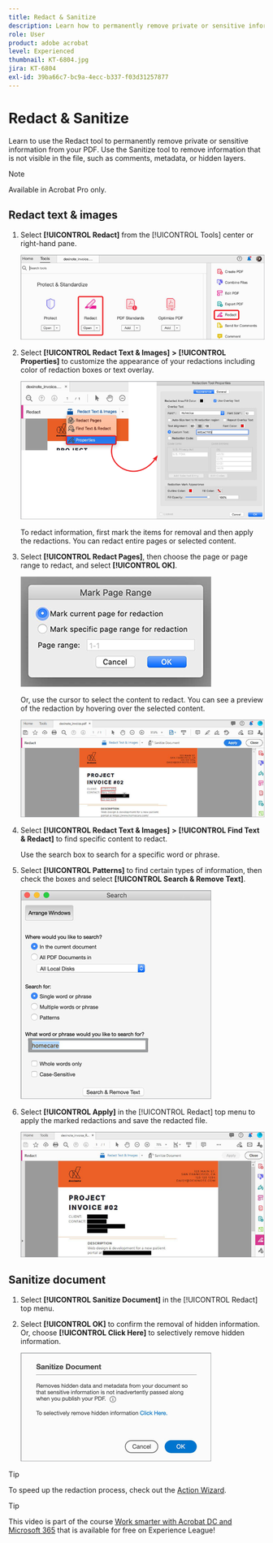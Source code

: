 ```yaml
---
title: Redact & Sanitize
description: Learn how to permanently remove private or sensitive information from your PDF
role: User
product: adobe acrobat
level: Experienced
thumbnail: KT-6804.jpg
jira: KT-6804
exl-id: 39ba66c7-bc9a-4ecc-b337-f03d31257877
---
```

# Redact & Sanitize

Learn to use the Redact tool to permanently remove private or sensitive information from your PDF. Use the Sanitize tool to remove information that is not visible in the file, such as comments, metadata, or hidden layers.

>[!NOTE]
>
>Available in Acrobat Pro only.

## Redact text & images

1. Select **[!UICONTROL Redact]** from the [!UICONTROL Tools] center or right-hand pane.

    ![Redact Step 1](../assets/Redact_1.png)

1. Select **[!UICONTROL Redact Text & Images]** **>** **[!UICONTROL Properties]** to customize the appearance of your redactions including color of redaction boxes or text overlay.

    ![Redact Step 2](../assets/Redact_2.png)

    To redact information, first mark the items for removal and then apply the redactions. You can redact entire pages or selected content. 

1. Select **[!UICONTROL Redact Pages]**, then choose the page or page range to redact, and select **[!UICONTROL OK]**.

    ![Redact Step 4](../assets/Redact_3.png)

    Or, use the cursor to select the content to redact. You can see a preview of the redaction by hovering over the selected content.

    ![Redact Step 5a](../assets/Redact_4.png)

1. Select **[!UICONTROL Redact Text & Images]** **>** **[!UICONTROL Find Text & Redact]** to find specific content to redact.

    Use the search box to search for a specific word or phrase. 

1. Select **[!UICONTROL Patterns]** to find certain types of information, then check the boxes and select **[!UICONTROL Search & Remove Text]**.

    ![Redact Step 5b](../assets/Redact_5.png)

1. Select **[!UICONTROL Apply]** in the [!UICONTROL Redact] top menu to apply the marked redactions and save the redacted file.

    ![Redact Step 6](../assets/Redact_6.png)

## Sanitize document

1. Select **[!UICONTROL Sanitize Document]** in the [!UICONTROL Redact] top menu.

1. Select **[!UICONTROL OK]** to confirm the removal of hidden information. Or, choose **[!UICONTROL Click Here]** to selectively remove hidden information.

    ![Sanitize Step 2](../assets/Redact_7.png)

>[!TIP]
>
>To speed up the redaction process, check out the [Action Wizard](../advanced-tasks/action.md).

>[!TIP]
>
>This video is part of the course [Work smarter with Acrobat DC and Microsoft 365](https://experienceleague.adobe.com/?recommended=Acrobat-U-1-2021.microsoft365) that is available for free on Experience League!
